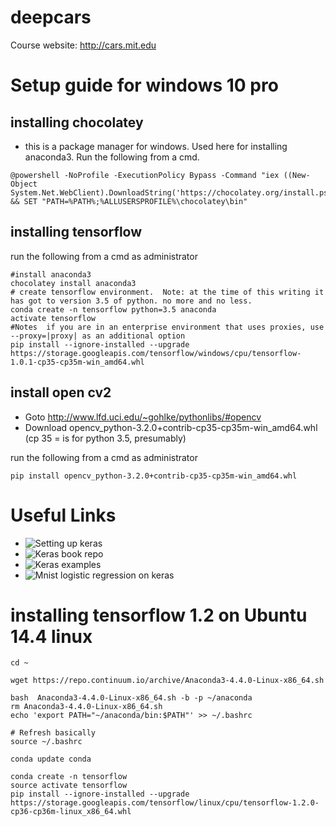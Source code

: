 # deepcars 

Course website: http://cars.mit.edu


# Setup guide for windows 10 pro


## installing chocolatey 

- this is a package manager for windows. Used here  for installing anaconda3. Run the following from a cmd.
```shell
@powershell -NoProfile -ExecutionPolicy Bypass -Command "iex ((New-Object System.Net.WebClient).DownloadString('https://chocolatey.org/install.ps1'))" && SET "PATH=%PATH%;%ALLUSERSPROFILE%\chocolatey\bin"
```
## installing tensorflow

run the following from a cmd as administrator

```shell
#install anaconda3
chocolatey install anaconda3
# create tensorflow environment.  Note: at the time of this writing it has got to version 3.5 of python. no more and no less.
conda create -n tensorflow python=3.5 anaconda
activate tensorflow
#Notes  if you are in an enterprise environment that uses proxies, use --proxy=|proxy| as an additional option
pip install --ignore-installed --upgrade https://storage.googleapis.com/tensorflow/windows/cpu/tensorflow-1.0.1-cp35-cp35m-win_amd64.whl 
```

## install open cv2 
- Goto http://www.lfd.uci.edu/~gohlke/pythonlibs/#opencv
- Download opencv_python-3.2.0+contrib-cp35-cp35m-win_amd64.whl  (cp 35 = is for python 3.5, presumably)

run the following from a cmd as administrator

```
pip install opencv_python-3.2.0+contrib-cp35-cp35m-win_amd64.whl 
```

# Useful Links
- ![Setting up keras](http://machinelearningmastery.com/setup-python-environment-machine-learning-deep-learning-anaconda/)
- ![Keras book repo ](https://github.com/PacktPublishing/Deep-Learning-with-Keras)
- ![Keras examples](https://github.com/fchollet/keras/tree/master/examples)
- ![Mnist logistic regression on keras](https://medium.com/@the1ju/simple-logistic-regression-using-keras-249e0cc9a970)

# installing tensorflow 1.2 on Ubuntu 14.4 linux 

```
cd ~

wget https://repo.continuum.io/archive/Anaconda3-4.4.0-Linux-x86_64.sh

bash  Anaconda3-4.4.0-Linux-x86_64.sh -b -p ~/anaconda
rm Anaconda3-4.4.0-Linux-x86_64.sh
echo 'export PATH="~/anaconda/bin:$PATH"' >> ~/.bashrc

# Refresh basically
source ~/.bashrc

conda update conda

conda create -n tensorflow
source activate tensorflow
pip install --ignore-installed --upgrade https://storage.googleapis.com/tensorflow/linux/cpu/tensorflow-1.2.0-cp36-cp36m-linux_x86_64.whl

```
